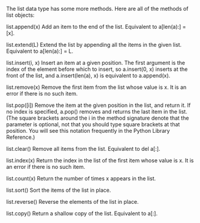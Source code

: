 The list data type has some more methods. Here are all of the methods of list objects:

list.append(x) Add an item to the end of the list. Equivalent to a[len(a):] = [x].

list.extend(L) Extend the list by appending all the items in the given list. Equivalent to a[len(a):] = L.

list.insert(i, x) Insert an item at a given position. The first argument is the index of the element before which to insert, so a.insert(0, x) inserts at the front of the list, and a.insert(len(a), x) is equivalent to a.append(x).

list.remove(x) Remove the first item from the list whose value is x. It is an error if there is no such item.

list.pop([i]) Remove the item at the given position in the list, and return it. If no index is specified, a.pop() removes and returns the last item in the list. (The square brackets around the i in the method signature denote that the parameter is optional, not that you should type square brackets at that position. You will see this notation frequently in the Python Library Reference.)

list.clear() Remove all items from the list. Equivalent to del a[:].

list.index(x) Return the index in the list of the first item whose value is x. It is an error if there is no such item.

list.count(x) Return the number of times x appears in the list.

list.sort() Sort the items of the list in place.

list.reverse() Reverse the elements of the list in place.

list.copy() Return a shallow copy of the list. Equivalent to a[:].